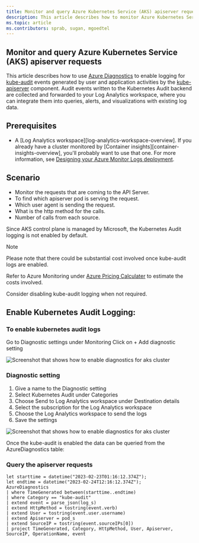 ```yaml
---
title: Monitor and query Azure Kubernetes Service (AKS) apiserver requests
description: This article describes how to monitor Azure Kubernetes Service (AKS) kube-audit to query the various types of requests to apiserver.
ms.topic: article
ms.contributors: sprab, sugan, mgoedtel
---
```


## Monitor and query Azure Kubernetes Service (AKS) apiserver requests

This article describes how to use [Azure Diagnostics][azure-diagnostics-overview] to enable logging for [kube-audit][kube-audit-overview] events generated by user and application activities by the [kube-apiserver][kube-apiserver-overview] component. Audit events written to the Kubernetes Audit backend are collected and forwarded to your Log Analytics workspace, where you can integrate them into queries, alerts, and visualizations with existing log data.

## Prerequisites

* A [Log Analytics workspace][log-analytics-workspace-overview]. If you already have a cluster monitored by [Container insights][container-insights-overview], you'll probably want to use that one. For more information, see [Designing your Azure Monitor Logs deployment][design-log-analytics-deployment].

## Scenario

* Monitor the requests that are coming to the API Server.
* To find which apiserver pod is serving the request.
* Which user agent is sending the request.
* What is the http method for the calls.
* Number of calls from each source.

Since AKS control plane is managed by Microsoft, the Kubernetes Audit logging is not enabled by default.

> [!NOTE]
>
> Please note that there could be substantial cost involved once kube-audit logs are enabled.
> 
> Refer to Azure Monitoring under [Azure Pricing Calculater](https://azure.microsoft.com/en-au/pricing/calculator/) to estimate the costs involved.
> 
> Consider disabling kube-audit logging when not required.

## Enable Kubernetes Audit Logging:

### To enable kubernetes audit logs 

Go to Diagnostic settings under Monitoring
Click on + Add diagnostic setting



![Screenshot that shows how to enable diagnostics for aks cluster](https://user-images.githubusercontent.com/17014671/221720712-31409209-0860-4bd5-b6f6-39967d96eb4c.png)

### Diagnostic setting
1.  Give a name to the Diagnostic setting
2.  Select Kubernetes Audit under Categories
3.  Choose Send to Log Analytics workspace under Destination details
4.  Select the subscription for the Log Analytics workspace
5.  Choose the Log Analytics workspace to send the logs
6.  Save the settings


![Screenshot that shows how to enable diagnostics for aks cluster](https://user-images.githubusercontent.com/17014671/221721006-02f5f7f6-3e1c-40cc-a26a-9d24297a4235.png)


Once the kube-audit is enabled the data can be queried from the AzureDiagnostics table:


### Query the apiserver requests

```kusto
let starttime = datetime("2023-02-23T01:16:12.374Z");
let endtime = datetime("2023-02-24T12:16:12.374Z");
AzureDiagnostics
| where TimeGenerated between(starttime..endtime)
| where Category == "kube-audit"
| extend event = parse_json(log_s)
| extend HttpMethod = tostring(event.verb)
| extend User = tostring(event.user.username)
| extend Apiserver = pod_s
| extend SourceIP = tostring(event.sourceIPs[0])
| project TimeGenerated, Category, HttpMethod, User, Apiserver, SourceIP, OperationName, event
```

<!-- LINKS - external -->
[kube-audit-overview]: https://kubernetes.io/docs/tasks/debug/debug-cluster/audit/
[kube-apiserver-overview]: https://kubernetes.io/docs/reference/command-line-tools-reference/kube-apiserver/

<!-- LINKS - internal -->
[azure-diagnostics-overview]: ../azure-monitor/essentials/diagnostic-settings.md
[log-anlaytics-workspace-overview]: ../azure-monitor/logs/log-analytics-workspace-overview.md
[design-log-analytics-deployment]: ../azure-monitor/logs/design-logs-deployment.md